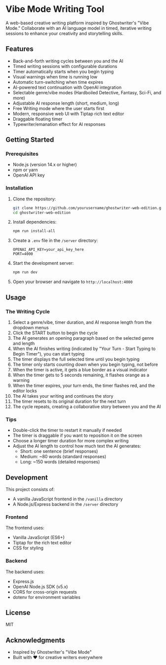 # Vibe Mode Writing Tool

A web-based creative writing platform inspired by Ghostwriter's "Vibe Mode." Collaborate with an AI language model in timed, iterative writing sessions to enhance your creativity and storytelling skills.

## Features

- Back-and-forth writing cycles between you and the AI
- Timed writing sessions with configurable durations
- Timer automatically starts when you begin typing
- Visual warnings when time is running low
- Automatic turn-switching when time expires
- AI-powered text continuation with OpenAI integration
- Selectable genre/vibe modes (Hardboiled Detective, Fantasy, Sci-Fi, and more)
- Adjustable AI response length (short, medium, long)
- Free Writing mode where the user starts first
- Modern, responsive web UI with Tiptap rich text editor
- Draggable floating timer
- Typewriter/emanation effect for AI responses

## Getting Started

### Prerequisites

- Node.js (version 14.x or higher)
- npm or yarn
- OpenAI API key

### Installation

1. Clone the repository:
   ```bash
   git clone https://github.com/yourusername/ghostwriter-web-edition.git
   cd ghostwriter-web-edition
   ```

2. Install dependencies:
   ```bash
   npm run install-all
   ```

3. Create a `.env` file in the `/server` directory:
   ```
   OPENAI_API_KEY=your_api_key_here
   PORT=4000
   ```

4. Start the development server:
   ```bash
   npm run dev
   ```

5. Open your browser and navigate to `http://localhost:4000`

## Usage

### The Writing Cycle

1. Select a genre/vibe, timer duration, and AI response length from the dropdown menus
2. Click the START button to begin the cycle
3. The AI generates an opening paragraph based on the selected genre and length
4. When the AI finishes writing (indicated by "Your Turn - Start Typing to Begin Timer"), you can start typing
5. The timer displays the full selected time until you begin typing
6. The timer only starts counting down when you begin typing, not before
7. When the timer is active, it gets a blue border as a visual indicator
8. When the timer gets to 5 seconds remaining, it flashes orange as a warning
9. When the timer expires, your turn ends, the timer flashes red, and the editor locks
10. The AI takes your writing and continues the story
11. The timer resets to its original duration for the next turn
12. The cycle repeats, creating a collaborative story between you and the AI

### Tips

- Double-click the timer to restart it manually if needed
- The timer is draggable if you want to reposition it on the screen
- Choose a longer timer duration for more complex writing
- Adjust the AI length to control how much text the AI generates:
  - Short: one sentence (brief responses)
  - Medium: ~80 words (standard responses)
  - Long: ~150 words (detailed responses)

## Development

This project consists of:

- A vanilla JavaScript frontend in the `/vanilla` directory
- A Node.js/Express backend in the `/server` directory

### Frontend

The frontend uses:
- Vanilla JavaScript (ES6+)
- Tiptap for the rich text editor
- CSS for styling

### Backend

The backend uses:
- Express.js
- OpenAI Node.js SDK (v5.x)
- CORS for cross-origin requests
- dotenv for environment variables

## License

MIT

## Acknowledgments

- Inspired by Ghostwriter's "Vibe Mode"
- Built with ❤️ for creative writers everywhere
